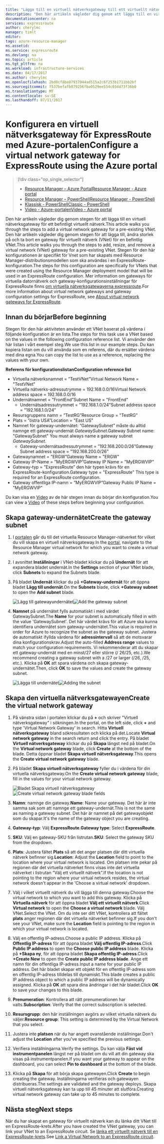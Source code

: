 ```yaml
---
title: "Lägga till en virtuell nätverksgateway till ett virtuellt nätverk för ExpressRoute: Portal: Azure | Microsoft Docs"
description: "Den här artikeln vägleder dig genom att lägga till en virtuell nätverksgateway till ett redan har skapat Resource Manager-VNet för ExpressRoute."
documentationcenter: na
services: expressroute
author: cherylmc
manager: timlt
editor: 
tags: azure-resource-manager
ms.assetid: 
ms.service: expressroute
ms.devlang: na
ms.topic: article
ms.tgt_pltfrm: na
ms.workload: infrastructure-services
ms.date: 04/17/2017
ms.author: cherylmc
ms.openlocfilehash: 2bd0cf8be87937044ad515a2c6f253b1711bb2bf
ms.sourcegitcommit: f537befafb079256fba0529ee554c034d73f36b0
ms.translationtype: MT
ms.contentlocale: sv-SE
ms.lasthandoff: 07/11/2017
---
```

# <a name="configure-a-virtual-network-gateway-for-expressroute-using-the-azure-portal"></a><span data-ttu-id="52441-103">Konfigurera en virtuell nätverksgateway för ExpressRoute med Azure-portalen</span><span class="sxs-lookup"><span data-stu-id="52441-103">Configure a virtual network gateway for ExpressRoute using the Azure portal</span></span>
> [!div class="op_single_selector"]
> * [<span data-ttu-id="52441-104">Resource Manager – Azure Portal</span><span class="sxs-lookup"><span data-stu-id="52441-104">Resource Manager - Azure portal</span></span>](expressroute-howto-add-gateway-portal-resource-manager.md)
> * [<span data-ttu-id="52441-105">Resource Manager – PowerShell</span><span class="sxs-lookup"><span data-stu-id="52441-105">Resource Manager - PowerShell</span></span>](expressroute-howto-add-gateway-resource-manager.md)
> * [<span data-ttu-id="52441-106">Klassisk - PowerShell</span><span class="sxs-lookup"><span data-stu-id="52441-106">Classic - PowerShell</span></span>](expressroute-howto-add-gateway-classic.md)
> * [<span data-ttu-id="52441-107">Video - Azure-portalen</span><span class="sxs-lookup"><span data-stu-id="52441-107">Video - Azure portal</span></span>](http://azure.microsoft.com/documentation/videos/azure-expressroute-how-to-create-a-vpn-gateway-for-your-virtual-network)
> 
> 

<span data-ttu-id="52441-108">Den här artikeln vägleder dig genom stegen för att lägga till en virtuell nätverksgateway för ett befintligt virtuellt nätverk.</span><span class="sxs-lookup"><span data-stu-id="52441-108">This article walks you through the steps to add a virtual network gateway for a pre-existing VNet.</span></span> <span data-ttu-id="52441-109">Den här artikeln vägleder dig genom stegen för att lägga till, ändra storlek på och ta bort en gateway för virtuellt nätverk (VNet) för en befintlig VNet.</span><span class="sxs-lookup"><span data-stu-id="52441-109">This article walks you through the steps to add, resize, and remove a virtual network (VNet) gateway for a pre-existing VNet.</span></span> <span data-ttu-id="52441-110">Stegen för den här konfigurationen är specifikt för Vnet som har skapats med Resource Manager-distributionsmodellen som ska användas i en ExpressRoute-konfiguration.</span><span class="sxs-lookup"><span data-stu-id="52441-110">The steps for this configuration are specifically for VNets that were created using the Resource Manager deployment model that will be used in an ExpressRoute configuration.</span></span> <span data-ttu-id="52441-111">Mer information om gateways för virtuella datornätverk och gateway-konfigurationsinställningar för ExpressRoute finns [om virtuella nätverksgatewayerna expressroute](expressroute-about-virtual-network-gateways.md).</span><span class="sxs-lookup"><span data-stu-id="52441-111">For more information about virtual network gateways and gateway configuration settings for ExpressRoute, see [About virtual network gateways for ExpressRoute](expressroute-about-virtual-network-gateways.md).</span></span> 


## <a name="before-beginning"></a><span data-ttu-id="52441-112">Innan du börjar</span><span class="sxs-lookup"><span data-stu-id="52441-112">Before beginning</span></span>

<span data-ttu-id="52441-113">Stegen för den här aktiviteten använder ett VNet baserat på värdena i följande konfiguration är en lista.</span><span class="sxs-lookup"><span data-stu-id="52441-113">The steps for this task use a VNet based on the values in the following configuration reference list.</span></span> <span data-ttu-id="52441-114">Vi använder den här listan i vårt exempel steg.</span><span class="sxs-lookup"><span data-stu-id="52441-114">We use this list in our example steps.</span></span> <span data-ttu-id="52441-115">Du kan kopiera listan om du vill använda som en referens, där du ersätter värdena med dina egna.</span><span class="sxs-lookup"><span data-stu-id="52441-115">You can copy the list to use as a reference, replacing the values with your own.</span></span>

<span data-ttu-id="52441-116">**Referens för konfigurationslistan**</span><span class="sxs-lookup"><span data-stu-id="52441-116">**Configuration reference list**</span></span>

* <span data-ttu-id="52441-117">Virtuella nätverksnamnet = ”TestVNet”</span><span class="sxs-lookup"><span data-stu-id="52441-117">Virtual Network Name = "TestVNet"</span></span>
* <span data-ttu-id="52441-118">Virtuella nätverks-adressutrymme = 192.168.0.0/16</span><span class="sxs-lookup"><span data-stu-id="52441-118">Virtual Network address space = 192.168.0.0/16</span></span>
* <span data-ttu-id="52441-119">Undernätnamnet = ”FrontEnd”</span><span class="sxs-lookup"><span data-stu-id="52441-119">Subnet Name = "FrontEnd"</span></span> 
    * <span data-ttu-id="52441-120">Undernätsadressutrymmet = ”192.168.1.0/24”</span><span class="sxs-lookup"><span data-stu-id="52441-120">Subnet address space = "192.168.1.0/24"</span></span>
* <span data-ttu-id="52441-121">Resursgruppens namn = ”TestRG”</span><span class="sxs-lookup"><span data-stu-id="52441-121">Resource Group = "TestRG"</span></span>
* <span data-ttu-id="52441-122">Plats = ”östra USA”</span><span class="sxs-lookup"><span data-stu-id="52441-122">Location = "East US"</span></span>
* <span data-ttu-id="52441-123">Namnet för gateway-undernätet: ”GatewaySubnet” måste du alltid namnge ett gateway-undernät *GatewaySubnet*.</span><span class="sxs-lookup"><span data-stu-id="52441-123">Gateway Subnet name: "GatewaySubnet" You must always name a gateway subnet *GatewaySubnet*.</span></span>
    * <span data-ttu-id="52441-124">Gateway-undernätsadressutrymmet = ”192.168.200.0/26”</span><span class="sxs-lookup"><span data-stu-id="52441-124">Gateway Subnet address space = "192.168.200.0/26"</span></span>
* <span data-ttu-id="52441-125">Gatewaynamnet = ”ERGW”</span><span class="sxs-lookup"><span data-stu-id="52441-125">Gateway Name = "ERGW"</span></span>
* <span data-ttu-id="52441-126">Gateway IP-Name = ”MyERGWVIP”</span><span class="sxs-lookup"><span data-stu-id="52441-126">Gateway IP Name = "MyERGWVIP"</span></span>
* <span data-ttu-id="52441-127">Gateway-typ = ”ExpressRoute” den här typen krävs för en ExpressRoute-konfiguration.</span><span class="sxs-lookup"><span data-stu-id="52441-127">Gateway type = "ExpressRoute" This type is required for an ExpressRoute configuration.</span></span>
* <span data-ttu-id="52441-128">Gateway offentliga IP-namn = ”MyERGWVIP”</span><span class="sxs-lookup"><span data-stu-id="52441-128">Gateway Public IP Name = "MyERGWVIP"</span></span>

<span data-ttu-id="52441-129">Du kan visa en [Video](http://azure.microsoft.com/documentation/videos/azure-expressroute-how-to-create-a-vpn-gateway-for-your-virtual-network) av de här stegen innan du börjar din konfiguration.</span><span class="sxs-lookup"><span data-stu-id="52441-129">You can view a [Video](http://azure.microsoft.com/documentation/videos/azure-expressroute-how-to-create-a-vpn-gateway-for-your-virtual-network) of these steps before beginning your configuration.</span></span>

## <a name="create-the-gateway-subnet"></a><span data-ttu-id="52441-130">Skapa gateway-undernätet</span><span class="sxs-lookup"><span data-stu-id="52441-130">Create the gateway subnet</span></span>

1. <span data-ttu-id="52441-131">I [portalen](http://portal.azure.com) går du till det virtuella Resource Manager-nätverket för vilket du vill skapa en virtuell nätverksgateway.</span><span class="sxs-lookup"><span data-stu-id="52441-131">In the [portal](http://portal.azure.com), navigate to the Resource Manager virtual network for which you want to create a virtual network gateway.</span></span>
2. <span data-ttu-id="52441-132">I avsnittet **Inställningar** i VNet-bladet klickar du på **Undernät** för att expandera bladet undernät.</span><span class="sxs-lookup"><span data-stu-id="52441-132">In the **Settings** section of your VNet blade, click **Subnets** to expand the Subnets blade.</span></span>
3. <span data-ttu-id="52441-133">På bladet **Undernät** klickar du på **+Gateway-undernät** för att öppna bladet **Lägg till undernät**.</span><span class="sxs-lookup"><span data-stu-id="52441-133">On the **Subnets** blade, click **+Gateway subnet** to open the **Add subnet** blade.</span></span> 
   
    <span data-ttu-id="52441-134">![Lägg till gatewayundernätet](./media/expressroute-howto-add-gateway-portal-resource-manager/addgwsubnet.png "Lägg till gatewayundernätet")</span><span class="sxs-lookup"><span data-stu-id="52441-134">![Add the gateway subnet](./media/expressroute-howto-add-gateway-portal-resource-manager/addgwsubnet.png "Add the gateway subnet")</span></span>


4. <span data-ttu-id="52441-135">**Namnet** på undernätet fylls automatiskt i med värdet GatewaySubnet.</span><span class="sxs-lookup"><span data-stu-id="52441-135">The **Name** for your subnet is automatically filled in with the value 'GatewaySubnet'.</span></span> <span data-ttu-id="52441-136">Det här värdet krävs för att Azure ska kunna identifiera undernätet som gateway-undernätet.</span><span class="sxs-lookup"><span data-stu-id="52441-136">This value is required in order for Azure to recognize the subnet as the gateway subnet.</span></span> <span data-ttu-id="52441-137">Justera de automatiskt ifyllda värdena för **adressintervall** så att de motsvarar dina konfigurationskrav.</span><span class="sxs-lookup"><span data-stu-id="52441-137">Adjust the auto-filled **Address range** values to match your configuration requirements.</span></span> <span data-ttu-id="52441-138">Vi rekommenderar att du skapar ett gateway-undernät med en minst/27 eller större (/ 26/25, etc.).</span><span class="sxs-lookup"><span data-stu-id="52441-138">We recommend creating a gateway subnet with a /27 or larger (/26, /25, etc.).</span></span> <span data-ttu-id="52441-139">Klicka på **OK** att spara värdena och skapa gateway-undernätet.</span><span class="sxs-lookup"><span data-stu-id="52441-139">Then, click **OK** to save the values and create the gateway subnet.</span></span>

    <span data-ttu-id="52441-140">![Lägga till undernätet](./media/expressroute-howto-add-gateway-portal-resource-manager/addsubnetgw.png "Lägga till undernätet")</span><span class="sxs-lookup"><span data-stu-id="52441-140">![Adding the subnet](./media/expressroute-howto-add-gateway-portal-resource-manager/addsubnetgw.png "Adding the subnet")</span></span>

## <a name="create-the-virtual-network-gateway"></a><span data-ttu-id="52441-141">Skapa den virtuella nätverksgatewayen</span><span class="sxs-lookup"><span data-stu-id="52441-141">Create the virtual network gateway</span></span>

1. <span data-ttu-id="52441-142">På vänstra sidan i portalen klickar du på **+** och skriver "Virtuell nätverksgateway" i sökningen.</span><span class="sxs-lookup"><span data-stu-id="52441-142">In the portal, on the left side, click **+** and type 'Virtual Network Gateway' in search.</span></span> <span data-ttu-id="52441-143">Hitta **Virtuell nätverksgateway** bland sökresultaten och klicka på det.</span><span class="sxs-lookup"><span data-stu-id="52441-143">Locate **Virtual network gateway** in the search return and click the entry.</span></span> <span data-ttu-id="52441-144">På bladet **Virtuell nätverksgateway** klickar du på **Skapa** längst ned på bladet.</span><span class="sxs-lookup"><span data-stu-id="52441-144">On the **Virtual network gateway** blade, click **Create** at the bottom of the blade.</span></span> <span data-ttu-id="52441-145">Detta öppnar bladet **Skapa virtuell nätverksgateway**.</span><span class="sxs-lookup"><span data-stu-id="52441-145">This opens the **Create virtual network gateway** blade.</span></span>
2. <span data-ttu-id="52441-146">På bladet **Skapa virtuell nätverksgateway** fyller du i värdena för din virtuella nätverksgateway.</span><span class="sxs-lookup"><span data-stu-id="52441-146">On the **Create virtual network gateway** blade, fill in the values for your virtual network gateway.</span></span>

    <span data-ttu-id="52441-147">![Bladet Skapa virtuell nätverksgateway](./media/expressroute-howto-add-gateway-portal-resource-manager/gw.png "Bladet Skapa virtuell nätverksgateway")</span><span class="sxs-lookup"><span data-stu-id="52441-147">![Create virtual network gateway blade fields](./media/expressroute-howto-add-gateway-portal-resource-manager/gw.png "Create virtual network gateway blade fields")</span></span>
3. <span data-ttu-id="52441-148">**Namn**: namnge din gateway.</span><span class="sxs-lookup"><span data-stu-id="52441-148">**Name**: Name your gateway.</span></span> <span data-ttu-id="52441-149">Det här är inte samma sak som att namnge ett gateway-undernät.</span><span class="sxs-lookup"><span data-stu-id="52441-149">This is not the same as naming a gateway subnet.</span></span> <span data-ttu-id="52441-150">Det här är namnet på det gatewayobjekt som du skapar.</span><span class="sxs-lookup"><span data-stu-id="52441-150">It's the name of the gateway object you are creating.</span></span>
4. <span data-ttu-id="52441-151">**Gateway-typ**: Välj **ExpressRoute**.</span><span class="sxs-lookup"><span data-stu-id="52441-151">**Gateway type**: Select **ExpressRoute**.</span></span>
5. <span data-ttu-id="52441-152">**SKU**: Välj en gateway-SKU från listrutan.</span><span class="sxs-lookup"><span data-stu-id="52441-152">**SKU**: Select the gateway SKU from the dropdown.</span></span>
6. <span data-ttu-id="52441-153">**Plats**: Justera fältet **Plats** så att det anger platsen där ditt virtuella nätverk befinner sig.</span><span class="sxs-lookup"><span data-stu-id="52441-153">**Location**: Adjust the **Location** field to point to the location where your virtual network is located.</span></span> <span data-ttu-id="52441-154">Om platsen inte pekar på regionen där det virtuella nätverket finns visas inte det virtuella nätverket i listrutan ”Välj ett virtuellt nätverk”.</span><span class="sxs-lookup"><span data-stu-id="52441-154">If the location is not pointing to the region where your virtual network resides, the virtual network doesn't appear in the 'Choose a virtual network' dropdown.</span></span>
7. <span data-ttu-id="52441-155">Välj i vilket virtuellt nätverk du vill lägga till denna gateway.</span><span class="sxs-lookup"><span data-stu-id="52441-155">Choose the virtual network to which you want to add this gateway.</span></span> <span data-ttu-id="52441-156">Klicka på **Virtuella nätverk** för att öppna bladet **Välj ett virtuellt nätverk**.</span><span class="sxs-lookup"><span data-stu-id="52441-156">Click **Virtual network** to open the **Choose a virtual network** blade.</span></span> <span data-ttu-id="52441-157">Välj VNet.</span><span class="sxs-lookup"><span data-stu-id="52441-157">Select the VNet.</span></span> <span data-ttu-id="52441-158">Om du inte ser ditt VNet, kontrollera att fältet **plats** anger regionen där det virtuella nätverket befinner sig.</span><span class="sxs-lookup"><span data-stu-id="52441-158">If you don't see your VNet, make sure the **Location** field is pointing to the region in which your virtual network is located.</span></span>
9. <span data-ttu-id="52441-159">Välj en offentlig IP-adress.</span><span class="sxs-lookup"><span data-stu-id="52441-159">Choose a public IP address.</span></span> <span data-ttu-id="52441-160">Klicka på **Offentlig IP-adress** för att öppna bladet **Välj offentlig IP-adress**.</span><span class="sxs-lookup"><span data-stu-id="52441-160">Click **Public IP address** to open the **Choose public IP address** blade.</span></span> <span data-ttu-id="52441-161">Klicka på **+Skapa ny**, för att öppna bladet **Skapa offentlig IP-adress**.</span><span class="sxs-lookup"><span data-stu-id="52441-161">Click **+Create New** to open the **Create public IP address blade**.</span></span> <span data-ttu-id="52441-162">Ange ett namn för din offentliga IP-adress.</span><span class="sxs-lookup"><span data-stu-id="52441-162">Input a name for your public IP address.</span></span> <span data-ttu-id="52441-163">Det här bladet skapar ett objekt för en offentlig IP-adress som en offentlig IP-adress tilldelas till dynamiskt.</span><span class="sxs-lookup"><span data-stu-id="52441-163">This blade creates a public IP address object to which a public IP address will be dynamically assigned.</span></span> <span data-ttu-id="52441-164">Klicka på **OK** att spara dina ändringar i det här bladet.</span><span class="sxs-lookup"><span data-stu-id="52441-164">Click **OK** to save your changes to this blade.</span></span>
10. <span data-ttu-id="52441-165">**Prenumeration**: Kontrollera att rätt prenumerationen har valts.</span><span class="sxs-lookup"><span data-stu-id="52441-165">**Subscription**: Verify that the correct subscription is selected.</span></span>
11. <span data-ttu-id="52441-166">**Resursgrupp**: den här inställningen avgörs av vilket virtuella nätverk du väljer.</span><span class="sxs-lookup"><span data-stu-id="52441-166">**Resource group**: This setting is determined by the Virtual Network that you select.</span></span>
12. <span data-ttu-id="52441-167">Justera inte **platsen** när du har angett ovanstående inställningar.</span><span class="sxs-lookup"><span data-stu-id="52441-167">Don't adjust the **Location** after you've specified the previous settings.</span></span>
13. <span data-ttu-id="52441-168">Verifiera inställningarna.</span><span class="sxs-lookup"><span data-stu-id="52441-168">Verify the settings.</span></span> <span data-ttu-id="52441-169">Du kan välja **Fäst vid instrumentpanelen** längst ner på bladet om du vill att din gateway ska visas på instrumentpanelen.</span><span class="sxs-lookup"><span data-stu-id="52441-169">If you want your gateway to appear on the dashboard, you can select **Pin to dashboard** at the bottom of the blade.</span></span>
14. <span data-ttu-id="52441-170">Klicka på **Skapa** för att börja skapa gatewayen.</span><span class="sxs-lookup"><span data-stu-id="52441-170">Click **Create** to begin creating the gateway.</span></span> <span data-ttu-id="52441-171">Inställningarna verifieras och gatewayen distribueras.</span><span class="sxs-lookup"><span data-stu-id="52441-171">The settings are validated and the gateway deploys.</span></span> <span data-ttu-id="52441-172">Skapa virtuell nätverksgateway kan ta upp till 45 minuter att slutföra.</span><span class="sxs-lookup"><span data-stu-id="52441-172">Creating virtual network gateway can take up to 45 minutes to complete.</span></span>

## <a name="next-steps"></a><span data-ttu-id="52441-173">Nästa steg</span><span class="sxs-lookup"><span data-stu-id="52441-173">Next steps</span></span>
<span data-ttu-id="52441-174">När du har skapat en gateway för virtuellt nätverk kan du länka ditt VNet till en ExpressRoute-krets.</span><span class="sxs-lookup"><span data-stu-id="52441-174">After you have created the VNet gateway, you can link your VNet to an ExpressRoute circuit.</span></span> <span data-ttu-id="52441-175">Se [länka ett virtuellt nätverk till en ExpressRoute-krets](expressroute-howto-linkvnet-portal-resource-manager.md).</span><span class="sxs-lookup"><span data-stu-id="52441-175">See [Link a Virtual Network to an ExpressRoute circuit](expressroute-howto-linkvnet-portal-resource-manager.md).</span></span>